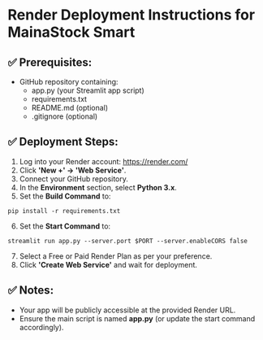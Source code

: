 # Render Deployment Instructions for MainaStock Smart

## ✅ Prerequisites:
- GitHub repository containing:
  - app.py (your Streamlit app script)
  - requirements.txt
  - README.md (optional)
  - .gitignore (optional)

## ✅ Deployment Steps:
1. Log into your Render account: https://render.com/
2. Click **'New +' → 'Web Service'**.
3. Connect your GitHub repository.
4. In the **Environment** section, select **Python 3.x**.
5. Set the **Build Command** to:
```
pip install -r requirements.txt
```
6. Set the **Start Command** to:
```
streamlit run app.py --server.port $PORT --server.enableCORS false
```
7. Select a Free or Paid Render Plan as per your preference.
8. Click **'Create Web Service'** and wait for deployment.

## ✅ Notes:
- Your app will be publicly accessible at the provided Render URL.
- Ensure the main script is named **app.py** (or update the start command accordingly).
